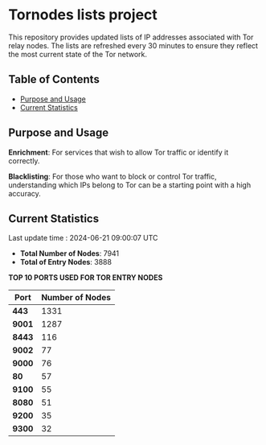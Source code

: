 # Tornodes lists project

This repository provides updated lists of IP addresses associated with Tor relay nodes. The lists are refreshed every 30 minutes to ensure they reflect the most current state of the Tor network.

## Table of Contents

- [Purpose and Usage](#purpose-and-usage)
- [Current Statistics](#current-statistics)


## Purpose and Usage

**Enrichment**: For services that wish to allow Tor traffic or identify it correctly.

**Blacklisting**: For those who want to block or control Tor traffic, understanding which IPs belong to Tor can be a starting point with a high accuracy.

## Current Statistics

Last update time : 2024-06-21 09:00:07 UTC

- **Total Number of Nodes**: 7941
- **Total of Entry Nodes**: 3888

**TOP 10 PORTS USED FOR TOR ENTRY NODES**

| **Port** | **Number of Nodes** |
|------|-----------------|
| **443**   | 1331  |
| **9001**   | 1287  |
| **8443**   | 116  |
| **9002**   | 77  |
| **9000**   | 76  |
| **80**   | 57  |
| **9100**   | 55  |
| **8080**   | 51  |
| **9200**   | 35  |
| **9300**   | 32  |

